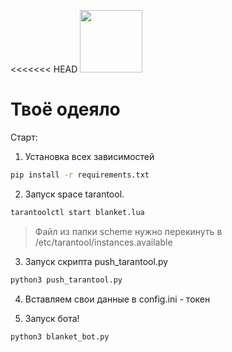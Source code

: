 <<<<<<< HEAD
<img src="https://github.com/ICQ-BOTS/blanket_bot/blob/main/blanket.png" width="100" height="100">

# Твоё одеяло

Старт:
1. Установка всех зависимостей 
```bash
pip install -r requirements.txt
```

2. Запуск space tarantool.
```bash
tarantoolctl start blanket.lua
```
> Файл из папки scheme нужно перекинуть в /etc/tarantool/instances.available

3. Запуск скрипта push_tarantool.py
```bash
python3 push_tarantool.py
```

4. Вставляем свои данные в config.ini - токен

5. Запуск бота!
```bash
python3 blanket_bot.py
```

